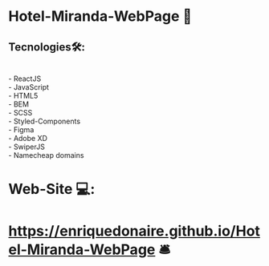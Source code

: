 #  Hotel-Miranda-WebPage  🏨
##   Tecnologies🛠️: 
<br/>
- ReactJS <br/>
- JavaScript <br/>
- HTML5 <br/>
- BEM <br/>
- SCSS <br/>
- Styled-Components <br/>
- Figma <br/>
- Adobe XD <br/>
- SwiperJS <br/>
- Namecheap domains
<br/>

#  Web-Site  💻: 

#  https://enriquedonaire.github.io/Hotel-Miranda-WebPage 🛎️

                                                                                                                                        
